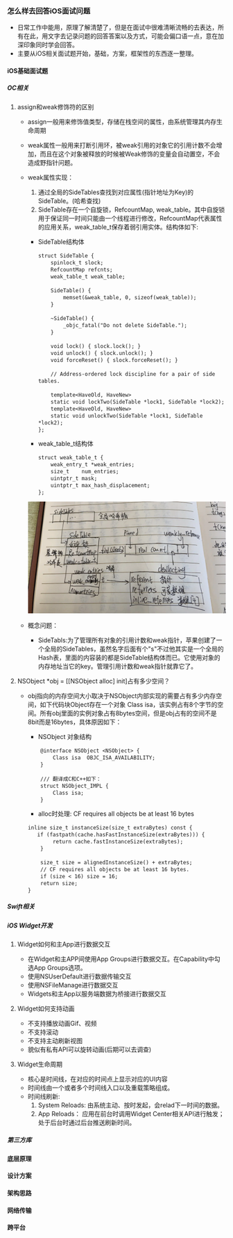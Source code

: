 ### 怎么样去回答iOS面试问题

+ 日常工作中能用，原理了解清楚了，但是在面试中很难清晰流畅的去表达，所有在此，用文字去记录问题的回答答案以及方式，可能会偏口语一点，意在加深印象同时学会回答。
+ 主要从iOS相关面试题开始，基础，方案，框架性的东西逐一整理。


#### iOS基础面试题


##### OC相关
1. assign和weak修饰符的区别
    + assign一般用来修饰值类型，存储在栈空间的属性，由系统管理其内存生命周期
    + weak属性一般用来打断引用环，被weak引用的对象它的引用计数不会增加，而且在这个对象被释放的时候被Weak修饰的变量会自动置空，不会造成野指针问题。
    + weak属性实现：
        1. 通过全局的SideTables查找到对应属性(指针地址为Key)的SideTable。(哈希查找)
        2. SideTable存在一个自旋锁，RefcountMap, weak_table。其中自旋锁用于保证同一时间只能由一个线程进行修改，RefcountMap代表属性的应用关系，weak_table_t保存着弱引用实体。结构体如下:

        + SideTable结构体

            ```
            struct SideTable {
                spinlock_t slock;
                RefcountMap refcnts;
                weak_table_t weak_table;

                SideTable() {
                    memset(&weak_table, 0, sizeof(weak_table));
                }

                ~SideTable() {
                    _objc_fatal("Do not delete SideTable.");
                }

                void lock() { slock.lock(); }
                void unlock() { slock.unlock(); }
                void forceReset() { slock.forceReset(); }

                // Address-ordered lock discipline for a pair of side tables.

                template<HaveOld, HaveNew>
                static void lockTwo(SideTable *lock1, SideTable *lock2);
                template<HaveOld, HaveNew>
                static void unlockTwo(SideTable *lock1, SideTable *lock2);
            };
            ```



        + weak_table_t结构体
            ```
            struct weak_table_t {
                weak_entry_t *weak_entries;
                size_t    num_entries;
                uintptr_t mask;
                uintptr_t max_hash_displacement;
            };
            ```

        
        ![SideTable结构](https://raw.githubusercontent.com/aberfield/figureStore/master/iOS/weak01.webp)

    + 概念问题：
        + SideTabls:为了管理所有对象的引用计数和weak指针，苹果创建了一个全局的SideTables，虽然名字后面有个"s"不过他其实是一个全局的Hash表，里面的内容装的都是SideTable结构体而已。它使用对象的内存地址当它的key。管理引用计数和weak指针就靠它了。


2. NSObject *obj = [[NSObject alloc] init]占有多少空间？
    + obj指向的内存空间大小取决于NSObject内部实现的需要占有多少内存空间，如下代码块Object存在一个对象 Class isa，该实例占有8个字节的空间。所有obj里面的实例对象占有8bytes空间，但是obj占有的空间不是8bit而是16bytes，具体原因如下：


        + NSObject 对象结构
        ```
            @interface NSObject <NSObject> {
                Class isa  OBJC_ISA_AVAILABILITY;
            }

            /// 翻译成C和C++如下：
            struct NSObject_IMPL {
                Class isa;
            }

        ```

        + alloc时处理: CF requires all objects be at least 16 bytes
        ```
        inline size_t instanceSize(size_t extraBytes) const {
           if (fastpath(cache.hasFastInstanceSize(extraBytes))) {
                return cache.fastInstanceSize(extraBytes);
            }

            size_t size = alignedInstanceSize() + extraBytes;
            // CF requires all objects be at least 16 bytes.
            if (size < 16) size = 16;
            return size;
        }

        ```


##### Swift相关


##### iOS Widget开发
1. Widget如何和主App进行数据交互
    + 在Widget和主APP间使用App Groups进行数据交互。在Capability中勾选App Groups选项。
    + 使用NSUserDefault进行数据传输交互
    + 使用NSFileManage进行数据交互
    + Widgets和主App以服务端数据为桥接进行数据交互

2. Widget如何支持动画
    + 不支持播放动画Gif、视频
    + 不支持滚动
    + 不支持主动刷新视图
    + 貌似有私有API可以旋转动画(后期可以去调查)

3. Widget生命周期
    + 核心是时间线，在对应的时间点上显示对应的UI内容
    + 时间线由一个或者多个时间线入口以及重载策略组成。
    + 时间线刷新:
        1. System Reloads: 由系统主动、按时发起，会relad下一时间的数据。
        2. App Reloads： 应用在前台时调用Widget Center相关API进行触发；处于后台时通过后台推送刷新时间。



##### 第三方库



#### 底层原理



#### 设计方案



#### 架构思路



#### 网络传输


#### 跨平台
